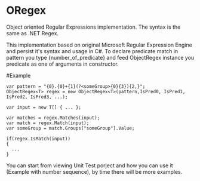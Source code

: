 # ORegex
Object oriented Regular Expressions implementation. The syntax is the same as .NET Regex.

This implementation based on original Microsoft Regular Expression Engine and persist it's syntax and usage in C#.
To declare predicate match in pattern you type {number_of_predicate} and feed ObjectRegex<T> instance you predicate as one of arguments in constructor.

#Example

    
    var pattern = "{0}.{0}+{1}(?<someGroup>{0}{3}){2,}";
    ObjectRegex<T> regex = new ObjectRegex<T>(pattern,IsPred0, IsPred1, IsPred2, IsPred3, ...);
    
    var input = new T[] { ... };
    
    var matches = regex.Matches(input);
    var match = regex.Match(input);
    var someGroup = match.Groups["someGroup"].Value;
    
    if(regex.IsMatch(input))
    {
      ...
    }
    
You can start from viewing Unit Test porject and how you can use it (Example with number sequence), by time there will be more examples.

